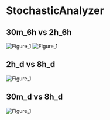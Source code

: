 # StochasticAnalyzer
## 30m_6h vs 2h_6h
![Figure_1](https://github.com/4D4937/StochasticAnalyzer/assets/24792768/6cd80bba-e33a-43ec-b7e5-50ede3fda43f)
![Figure_1](https://github.com/4D4937/StochasticAnalyzer/assets/24792768/6a64ff54-730f-4bac-bda5-623b9e2ec9d7)
## 2h_d vs 8h_d
![Figure_1](https://github.com/4D4937/StochasticAnalyzer/assets/24792768/acc92287-03c6-4264-a658-a445222eb30f)
## 30m_d vs 8h_d
![Figure_1](https://github.com/4D4937/StochasticAnalyzer/assets/24792768/71013ab1-f8a6-4b1f-9f83-7a519078207c)
